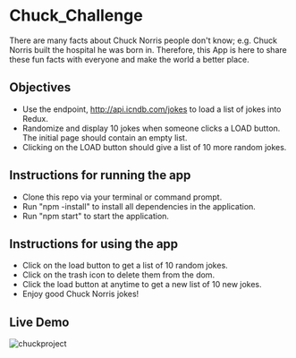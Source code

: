 # Chuck_Challenge
There are many facts about Chuck Norris people don't know; e.g. Chuck Norris built the hospital he was born in. Therefore, this App is here to share these fun facts with everyone and make the world a better place.

## Objectives
+ Use the endpoint, http://api.icndb.com/jokes to load a list of jokes into Redux. 
+ Randomize and display 10 jokes when someone clicks a LOAD button. The initial page should contain 
an empty list.
+ Clicking on the LOAD button should give a list of 10 more random jokes. 


## Instructions for running the app

+ Clone this repo via your terminal or command prompt.
+ Run "npm -install" to install all dependencies in the application.
+ Run "npm start" to start the application.

## Instructions for using the app

+ Click on the load button to get a list of 10 random jokes.
+ Click on the trash icon to delete them from the dom.
+ Click the load button at anytime to get a new list of 10 new jokes.
+ Enjoy good Chuck Norris jokes!


## Live Demo
![chuckproject](https://user-images.githubusercontent.com/28733244/66638529-20171d00-ebe3-11e9-84e5-ee8eca6487ed.gif)
